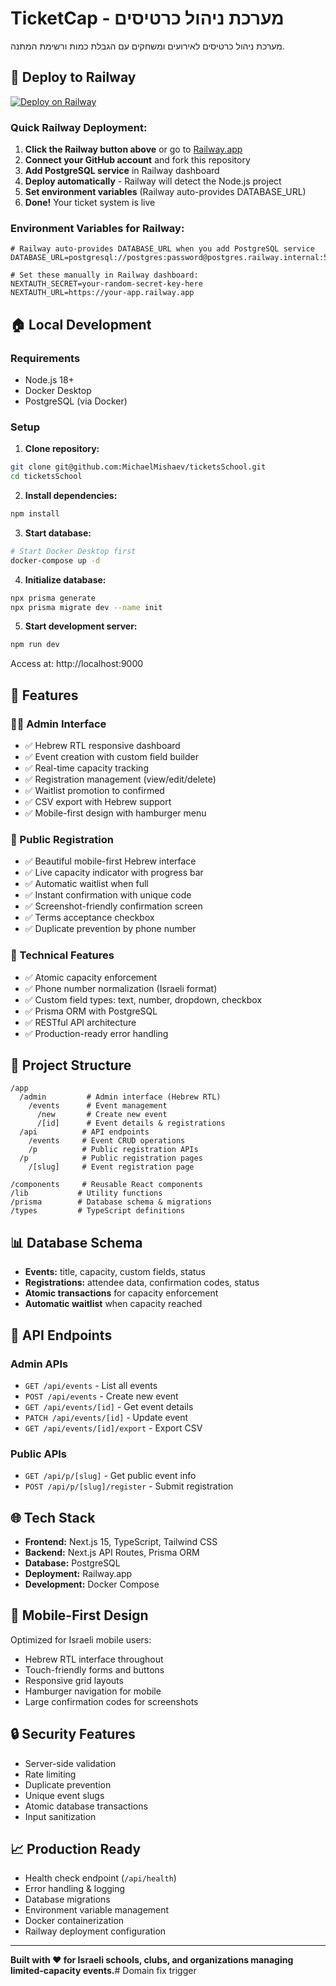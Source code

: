 # TicketCap - מערכת ניהול כרטיסים

מערכת ניהול כרטיסים לאירועים ומשחקים עם הגבלת כמות ורשימת המתנה.

## 🚀 Deploy to Railway

[![Deploy on Railway](https://railway.app/button.svg)](https://railway.app/template/YwKJMg)

### Quick Railway Deployment:

1. **Click the Railway button above** or go to [Railway.app](https://railway.app)
2. **Connect your GitHub account** and fork this repository
3. **Add PostgreSQL service** in Railway dashboard
4. **Deploy automatically** - Railway will detect the Node.js project
5. **Set environment variables** (Railway auto-provides DATABASE_URL)
6. **Done!** Your ticket system is live

### Environment Variables for Railway:
```env
# Railway auto-provides DATABASE_URL when you add PostgreSQL service
DATABASE_URL=postgresql://postgres:password@postgres.railway.internal:5432/railway

# Set these manually in Railway dashboard:
NEXTAUTH_SECRET=your-random-secret-key-here
NEXTAUTH_URL=https://your-app.railway.app
```

## 🏠 Local Development

### Requirements
- Node.js 18+
- Docker Desktop
- PostgreSQL (via Docker)

### Setup

1. **Clone repository:**
```bash
git clone git@github.com:MichaelMishaev/ticketsSchool.git
cd ticketsSchool
```

2. **Install dependencies:**
```bash
npm install
```

3. **Start database:**
```bash
# Start Docker Desktop first
docker-compose up -d
```

4. **Initialize database:**
```bash
npx prisma generate
npx prisma migrate dev --name init
```

5. **Start development server:**
```bash
npm run dev
```

Access at: http://localhost:9000

## 🎯 Features

### 👨‍💼 Admin Interface
- ✅ Hebrew RTL responsive dashboard
- ✅ Event creation with custom field builder
- ✅ Real-time capacity tracking
- ✅ Registration management (view/edit/delete)
- ✅ Waitlist promotion to confirmed
- ✅ CSV export with Hebrew support
- ✅ Mobile-first design with hamburger menu

### 👥 Public Registration
- ✅ Beautiful mobile-first Hebrew interface
- ✅ Live capacity indicator with progress bar
- ✅ Automatic waitlist when full
- ✅ Instant confirmation with unique code
- ✅ Screenshot-friendly confirmation screen
- ✅ Terms acceptance checkbox
- ✅ Duplicate prevention by phone number

### 🔧 Technical Features
- ✅ Atomic capacity enforcement
- ✅ Phone number normalization (Israeli format)
- ✅ Custom field types: text, number, dropdown, checkbox
- ✅ Prisma ORM with PostgreSQL
- ✅ RESTful API architecture
- ✅ Production-ready error handling

## 📁 Project Structure

```
/app
  /admin         # Admin interface (Hebrew RTL)
    /events      # Event management
      /new       # Create new event
      /[id]      # Event details & registrations
  /api          # API endpoints
    /events     # Event CRUD operations
    /p          # Public registration APIs
  /p            # Public registration pages
    /[slug]     # Event registration page

/components     # Reusable React components
/lib           # Utility functions
/prisma        # Database schema & migrations
/types         # TypeScript definitions
```

## 📊 Database Schema

- **Events:** title, capacity, custom fields, status
- **Registrations:** attendee data, confirmation codes, status
- **Atomic transactions** for capacity enforcement
- **Automatic waitlist** when capacity reached

## 🔗 API Endpoints

### Admin APIs
- `GET /api/events` - List all events
- `POST /api/events` - Create new event
- `GET /api/events/[id]` - Get event details
- `PATCH /api/events/[id]` - Update event
- `GET /api/events/[id]/export` - Export CSV

### Public APIs
- `GET /api/p/[slug]` - Get public event info
- `POST /api/p/[slug]/register` - Submit registration

## 🌐 Tech Stack

- **Frontend:** Next.js 15, TypeScript, Tailwind CSS
- **Backend:** Next.js API Routes, Prisma ORM
- **Database:** PostgreSQL
- **Deployment:** Railway.app
- **Development:** Docker Compose

## 📱 Mobile-First Design

Optimized for Israeli mobile users:
- Hebrew RTL interface throughout
- Touch-friendly forms and buttons
- Responsive grid layouts
- Hamburger navigation for mobile
- Large confirmation codes for screenshots

## 🔒 Security Features

- Server-side validation
- Rate limiting
- Duplicate prevention
- Unique event slugs
- Atomic database transactions
- Input sanitization

## 📈 Production Ready

- Health check endpoint (`/api/health`)
- Error handling & logging
- Database migrations
- Environment variable management
- Docker containerization
- Railway deployment configuration

---

**Built with ❤️ for Israeli schools, clubs, and organizations managing limited-capacity events.**# Domain fix trigger

